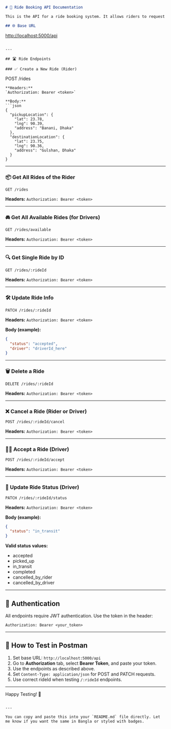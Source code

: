 
```markdown
# 🚗 Ride Booking API Documentation

This is the API for a ride booking system. It allows riders to request rides, and drivers to view, accept, update, and complete those rides.

## 🌐 Base URL

```

[http://localhost:5000/api](http://localhost:5000/api)

```

---

## 🛣️ Ride Endpoints

### ✅ Create a New Ride (Rider)
```

POST /rides

````
**Headers:**  
`Authorization: Bearer <token>`

**Body:**
```json
{
  "pickupLocation": {
    "lat": 23.78,
    "lng": 90.39,
    "address": "Banani, Dhaka"
  },
  "destinationLocation": {
    "lat": 23.75,
    "lng": 90.36,
    "address": "Gulshan, Dhaka"
  }
}
````

---

### 📦 Get All Rides of the Rider

```
GET /rides
```

**Headers:**
`Authorization: Bearer <token>`

---

### 🚘 Get All Available Rides (for Drivers)

```
GET /rides/available
```

**Headers:**
`Authorization: Bearer <token>`

---

### 🔍 Get Single Ride by ID

```
GET /rides/:rideId
```

**Headers:**
`Authorization: Bearer <token>`

---

### 🛠️ Update Ride Info

```
PATCH /rides/:rideId
```

**Headers:**
`Authorization: Bearer <token>`

**Body (example):**

```json
{
  "status": "accepted",
  "driver": "driverId_here"
}
```

---

### 🗑️ Delete a Ride

```
DELETE /rides/:rideId
```

**Headers:**
`Authorization: Bearer <token>`

---

### ❌ Cancel a Ride (Rider or Driver)

```
POST /rides/:rideId/cancel
```

**Headers:**
`Authorization: Bearer <token>`

---

### 🧍‍♂️ Accept a Ride (Driver)

```
POST /rides/:rideId/accept
```

**Headers:**
`Authorization: Bearer <token>`

---

### 🔄 Update Ride Status (Driver)

```
PATCH /rides/:rideId/status
```

**Headers:**
`Authorization: Bearer <token>`

**Body (example):**

```json
{
  "status": "in_transit"
}
```

**Valid status values:**

* accepted
* picked\_up
* in\_transit
* completed
* cancelled\_by\_rider
* cancelled\_by\_driver

---

## 🔐 Authentication

All endpoints require JWT authentication.
Use the token in the header:

```
Authorization: Bearer <your_token>
```

---

## 🧪 How to Test in Postman

1. Set base URL: `http://localhost:5000/api`
2. Go to **Authorization** tab, select **Bearer Token**, and paste your token.
3. Use the endpoints as described above.
4. Set `Content-Type: application/json` for POST and PATCH requests.
5. Use correct rideId when testing `/:rideId` endpoints.

---

Happy Testing! 🚀

```

---

You can copy and paste this into your `README.md` file directly. Let me know if you want the same in Bangla or styled with badges.
```
